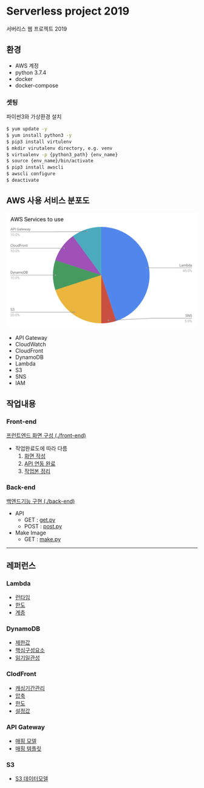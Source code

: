 # Serverless project 2019
서버리스 웹 프로젝트 2019

## 환경
- AWS 계정
- python 3.7.4
- docker
- docker-compose

### 셋팅
파이썬3와 가상환경 설치
```bash
$ yum update -y
$ yum install python3 -y
$ pip3 install virtulenv
$ mkdir virutalenv directory, e.g. venv
$ virtualenv -p {python3_path} {env_name}
$ source {env_name}/bin/activate
$ pip3 install awscli
$ awscli configure
$ deactivate
```

## AWS 사용 서비스 분포도
![AWS services to use](./i/aws-to-use.png)
- API Gateway
- CloudWatch
- CloudFront
- DynamoDB
- Lambda
- S3
- SNS
- IAM

## 작업내용
### Front-end
[프런트엔드 화면 구성 (./front-end)](./front-end)
- 작업완료도에 따라 다름
    1. [화면 작성](./front-end/step1)
    2. [API 연동 완료](./front-end/step2)
    3. [작업본 정리](./front-end/step3)

### Back-end
[백엔드기능 구현 (./back-end)](./back-end)
- API
    - GET : [get.py](./back-end/get.py)
    - POST : [post.py](./back-end/post.py)
- Make Image
    - GET : [make.py](./back-end/make.py)

---

## 레퍼런스
### Lambda
- [런타임](https://docs.aws.amazon.com/ko_kr/lambda/latest/dg/lambda-runtimes.html)
- [한도](https://docs.aws.amazon.com/ko_kr/lambda/latest/dg/limits.html)
- [계층](https://docs.aws.amazon.com/ko_kr/lambda/latest/dg/configuration-layers.html)

### DynamoDB
- [제한값](https://docs.aws.amazon.com/ko_kr/amazondynamodb/latest/developerguide/Limits.html)
- [핵심구성요소](https://docs.aws.amazon.com/ko_kr/amazondynamodb/latest/developerguide/HowItWorks.CoreComponents.html#HowItWorks.CoreComponents.TablesItemsAttributes)
- [읽기일관성](https://docs.aws.amazon.com/ko_kr/amazondynamodb/latest/developerguide/HowItWorks.ReadConsistency.html)

### ClodFront
- [캐싱기간관리](https://docs.aws.amazon.com/ko_kr/AmazonCloudFront/latest/DeveloperGuide/Expiration.html)
- [압축](https://docs.aws.amazon.com/ko_kr/AmazonCloudFront/latest/DeveloperGuide/ServingCompressedFiles.html)
- [한도](https://docs.aws.amazon.com/ko_kr/AmazonCloudFront/latest/DeveloperGuide/cloudfront-limits.html)
- [설정값](https://hidekuma.github.io/aws/cloudfront/cloudfront-settings/)

### API Gateway
- [매핑 모델](https://docs.aws.amazon.com/ko_kr/apigateway/latest/developerguide/models-mappings.html)
- [매핑 템플릿](https://docs.aws.amazon.com/ko_kr/apigateway/latest/developerguide/api-gateway-mapping-template-reference.html)

### S3
- [S3 데이터모델](https://hidekuma.github.io/aws/s3/s3-data-model/)
